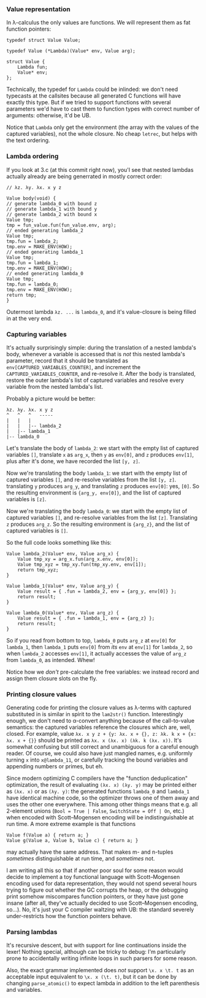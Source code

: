 ### Value representation

In λ-calculus the only values are functions. We will represent them as fat function pointers:

    typedef struct Value Value;

    typedef Value (*Lambda)(Value* env, Value arg);

    struct Value {
        Lambda fun;
        Value* env;
    };

Technically, the typedef for `Lambda` could be inlinded: we don't need typecasts at the callsites because all generated C functions will have exactly this type. But if we tried to support functions with several parameters we'd have to cast them to function types with correct number of arguments: otherwise, it'd be UB.

Notice that `Lambda` only get the environment (the array with the values of the captured variables), not the whole closure. No cheap `letrec`, but helps with the text ordering.

### Lambda ordering

If you look at 3.c (at this commit right now), you'l see that nested lambdas actually already are being generrated in mostly correct order:

    // λz. λy. λx. x y z

    Value body(void) {
    // generate lambda_0 with bound z
    // generate lambda_1 with bound y
    // generate lambda_2 with bound x
    Value tmp;
    tmp = fun_value.fun(fun_value.env, arg);
    // ended generating lambda_2
    Value tmp;
    tmp.fun = lambda_2;
    tmp.env = MAKE_ENV(HOW);
    // ended generating lambda_1
    Value tmp;
    tmp.fun = lambda_1;
    tmp.env = MAKE_ENV(HOW);
    // ended generating lambda_0
    Value tmp;
    tmp.fun = lambda_0;
    tmp.env = MAKE_ENV(HOW);
    return tmp;
    }

Outermost lambda `λz. ...` is `lambda_0`, and it's value-closure is being filled in at the very end.

### Capturing variables

It's actually surprisingly simple: during the translation of a nested lambda's body, whenever a variable is accessed that is *not* this nested lambda's parameter, record that it should be translated as `env[CAPTURED_VARIABLES_COUNTER]`, and increment the `CAPTURED_VARIABLES_COUNTER`, and re-resolve it. After the body is translated, restore the outer lambda's list of captured variables and resolve every variable from the nested lambda's list.

Probably a picture would be better:

    λz. λy. λx. x y z
    ^   ^   ^   -----
    |   |   |
    |   |   |-- lambda_2
    |   |-- lambda_1
    |-- lambda_0

Let's translate the body of `lambda_2`: we start with the empty list of captured variables `[]`, translate `x` as `arg_x`, then `y` as `env[0]`, and `z` produces `env[1]`, plus after it's done, we have recorded the list `[y, z]`.

Now we're translating the body `lambda_1`: we start with the empty list of captured variables `[]`, and re-resolve variables from the list `[y, z]`. translating `y` produces `arg_y`, and translating `z` produces `env[0]`: yes, `[0]`. So the resulting environment is `{arg_y, env[0]}`, and the list of captured variables is `[z]`.

Now we're translating the body `lambda_0`: we start with the empty list of captured variables `[]`, and re-resolve variables from the list `[z]`. Translating `z` produces `arg_z`. So the resulting environment is `{arg_z}`, and the list of captured variables is `[]`.

So the full code looks something like this:

    Value lambda_2(Value* env, Value arg_x) {
        Value tmp_xy = arg_x.fun(arg_x.env, env[0]);
        Value tmp_xyz = tmp_xy.fun(tmp_xy.env, env[1]);
        return tmp_xyz;
    }

    Value lambda_1(Value* env, Value arg_y) {
        Value result = { .fun = lambda_2, env = {arg_y, env[0]} };
        return result;
    }

    Value lambda_0(Value* env, Value arg_z) {
        Value result = { .fun = lambda_1, env = {arg_z} };
        return result;
    }

So if you read from bottom to top, `lambda_0` puts `arg_z` at `env[0]` for `lambda_1`, then `lambda_1` puts `env[0]` from *its* `env` at `env[1]` for `lambda_2`, so when `lambda_2` accesses `env[1]`, it actually accesses the value of `arg_z` from `lambda_0`, as intended. Whew!

Notice how we *don't* pre-calculate the free variables: we instead record and assign them closure slots on the fly.

### Printing closure values

Generating code for printing the closure values as λ-terms with captured substituted in is similar in spirit to the `lam2str()` function. Interestingly enough, we don't need to α-convert anything because of the call-to-value semantics: the captured variables reference the closures which are, well, closed. For example, value `λx. x y z + {y: λx. x + {}, z: λk. k x + {x: λx. x + {}}` should be printed as `λx. x (λx. x) (λk. k (λx. x))`. It's somewhat confusing but still correct and unambiguous for a careful enough reader. Of course, we could also have just mangled names, e.g. uniformly turning `x` into `x@lambda_11`, or carefully tracking the bound variables and appending numbers or primes, but eh.

Since modern optimizing C compilers have the "function deduplication" optimization, the result of evaluating `(λx. x) (λy. y)` may be printed either as `(λx. x)` or as `(λy. y)`: the generated functions `lambda_0` and `lambda_1` have identical machine code, so the optimizer throws one of them away and uses the other one everywhere. This among other things means that e.g. all 2-element unions (`Bool = True | False`, `SwitchState = Off | On`, etc.) when encoded with Scott–Mogensen encoding will be indistinguishable at run time. A more extreme example is that functions

    Value f(Value a) { return a; }
    Value g(Value a, Value b, Value c) { return a; }

may actually have the same address. That makes m- and n-tuples *sometimes* distinguishable at run time, and *sometimes* not.

I am writing all this so that if another poor soul for some reason would decide to implement a toy functional language with Scott–Mogensen encoding used for data representation, they would not spend several hours trying to figure out whether the GC corrupts the heap, or the debugging print somehow miscompares function pointers, or they have just gone insane (after all, they've actually decided to use Scott–Mogensen encoding, so...). No, it's just your C compiler waltzing with UB: the standard severely under-restricts how the function pointers behave.

### Parsing lambdas

It's recursive descent, but with support for line continuations inside the lexer! Nothing special, although can be tricky to debug: I'm particularly prone to accidentally writing infinite loops in such parsers for some reason.

Also, the exact grammar implemented does *not* support `\x. x \t. t` as an acceptable input equivalent to `\x. x (\t. t)`, but it can be done by changing `parse_atomic()` to expect lambda in addition to the left parenthesis and variables.

